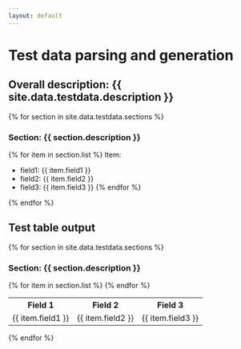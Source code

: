 ```yaml
---
layout: default
---
```


# Test data parsing and generation

## Overall description: {{ site.data.testdata.description }}

{% for section in site.data.testdata.sections %}
### Section: {{ section.description }}
{% for item in section.list %}
Item:  
* field1: {{ item.field1 }}
* field2: {{ item.field2 }}
* field3: {{ item.field3 }}
{% endfor %}

{% endfor %}

## Test table output

{% for section in site.data.testdata.sections %}
### Section: {{ section.description }}

<table>
  <tr>
    <th scope="col">Field 1</th>
    <th scope="col">Field 2</th>
    <th scope="col">Field 3</th>
  </tr>
{% for item in section.list %}
  <tr>
    <td>{{ item.field1 }}</td>
    <td>{{ item.field2 }}</td>
    <td>{{ item.field3 }}</td>
  </tr>
{% endfor %}
</table>

{% endfor %}
